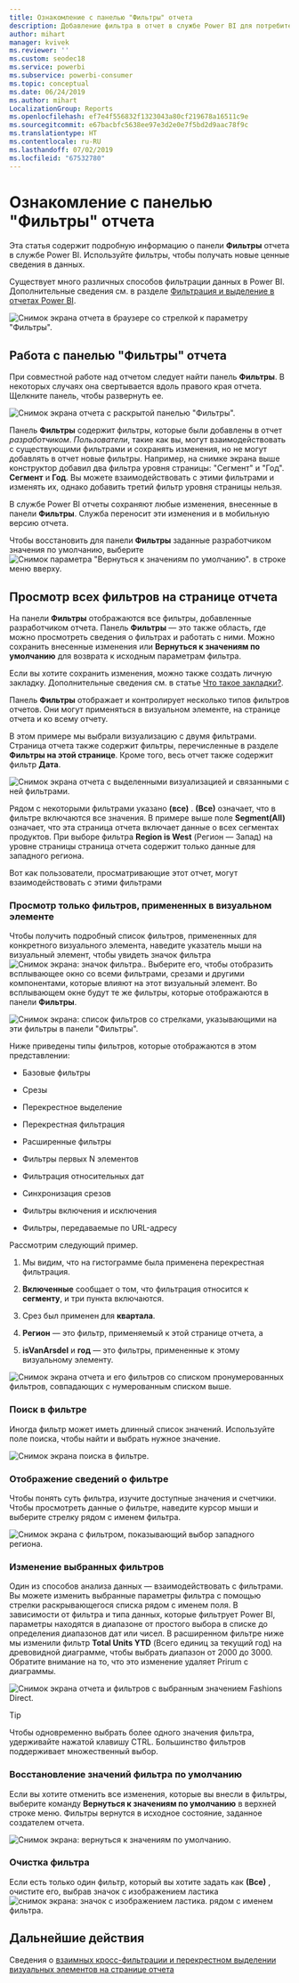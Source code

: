 ```yaml
---
title: Ознакомление с панелью "Фильтры" отчета
description: Добавление фильтра в отчет в службе Power BI для потребителей
author: mihart
manager: kvivek
ms.reviewer: ''
ms.custom: seodec18
ms.service: powerbi
ms.subservice: powerbi-consumer
ms.topic: conceptual
ms.date: 06/24/2019
ms.author: mihart
LocalizationGroup: Reports
ms.openlocfilehash: ef7e4f556832f1323043a80cf219678a16511c9e
ms.sourcegitcommit: e67bacbfc5638ee97e3d2e0e7f5bd2d9aac78f9c
ms.translationtype: HT
ms.contentlocale: ru-RU
ms.lasthandoff: 07/02/2019
ms.locfileid: "67532780"
---
```

# <a name="take-a-tour-of-the-report-filters-pane"></a>Ознакомление с панелью "Фильтры" отчета

Эта статья содержит подробную информацию о панели **Фильтры** отчета в службе Power BI. Используйте фильтры, чтобы получать новые ценные сведения в данных.

Существует много различных способов фильтрации данных в Power BI. Дополнительные сведения см. в разделе [Фильтрация и выделение в отчетах Power BI](../power-bi-reports-filters-and-highlighting.md).

![Снимок экрана отчета в браузере со стрелкой к параметру "Фильтры".](media/end-user-report-filter/power-bi-browser-new2.png)

## <a name="working-with-the-report-filters-pane"></a>Работа с панелью "Фильтры" отчета

При совместной работе над отчетом следует найти панель **Фильтры**. В некоторых случаях она свертывается вдоль правого края отчета. Щелкните панель, чтобы развернуть ее.

![Снимок экрана отчета с раскрытой панелью "Фильтры".](media/end-user-report-filter/power-bi-filter-pane.png)

Панель **Фильтры** содержит фильтры, которые были добавлены в отчет *разработчиком*. *Пользователи*, такие как вы, могут взаимодействовать с существующими фильтрами и сохранять изменения, но не могут добавлять в отчет новые фильтры. Например, на снимке экрана выше конструктор добавил два фильтра уровня страницы: "Сегмент" и "Год". **Сегмент** и **Год**. Вы можете взаимодействовать с этими фильтрами и изменять их, однако добавить третий фильтр уровня страницы нельзя.

В службе Power BI отчеты сохраняют любые изменения, внесенные в панели **Фильтры**. Служба переносит эти изменения и в мобильную версию отчета.

Чтобы восстановить для панели **Фильтры** заданные разработчиком значения по умолчанию, выберите ![Снимок параметра "Вернуться к значениям по умолчанию".](media/end-user-report-filter/power-bi-reset.png) в строке меню вверху.

## <a name="view-all-the-filters-for-a-report-page"></a>Просмотр всех фильтров на странице отчета

На панели **Фильтры** отображаются все фильтры, добавленные разработчиком отчета. Панель **Фильтры** — это также область, где можно просмотреть сведения о фильтрах и работать с ними. Можно сохранить внесенные изменения или **Вернуться к значениям по умолчанию** для возврата к исходным параметрам фильтра.

Если вы хотите сохранить изменения, можно также создать личную закладку.  Дополнительные сведения см. в статье [Что такое закладки?](end-user-bookmarks.md).

Панель **Фильтры** отображает и контролирует несколько типов фильтров отчетов. Они могут применяться в визуальном элементе, на странице отчета и ко всему отчету.

В этом примере мы выбрали визуализацию с двумя фильтрами. Страница отчета также содержит фильтры, перечисленные в разделе **Фильтры на этой странице**. Кроме того, весь отчет также содержит фильтр **Дата**.

![Снимок экрана отчета с выделенными визуализацией и связанными с ней фильтрами.](media/end-user-report-filter/power-bi-all-filters2.png)

Рядом с некоторыми фильтрами указано **(все)** . **(Все)**  означает, что в фильтре включаются все значения. В примере выше поле **Segment(All)** означает, что эта страница отчета включает данные о всех сегментах продуктов. При выборе фильтра **Region is West** (Регион — Запад) на уровне страницы страница отчета содержит только данные для западного региона.

Вот как пользователи, просматривающие этот отчет, могут взаимодействовать с этими фильтрами

### <a name="view-only-those-filters-applied-to-a-visual"></a>Просмотр только фильтров, примененных в визуальном элементе

Чтобы получить подробный список фильтров, примененных для конкретного визуального элемента, наведите указатель мыши на визуальный элемент, чтобы увидеть значок фильтра ![Снимок экрана: значок фильтра.](media/end-user-report-filter/power-bi-filter-icon.png). Выберите его, чтобы отобразить всплывающее окно со всеми фильтрами, срезами и другими компонентами, которые влияют на этот визуальный элемент. Во всплывающем окне будут те же фильтры, которые отображаются в панели **Фильтры**.

![Снимок экрана: список фильтров со стрелками, указывающими на эти фильтры в панели "Фильтры".](media/end-user-report-filter/power-bi-hover-visual-filter.png)

Ниже приведены типы фильтров, которые отображаются в этом представлении:

- Базовые фильтры

- Срезы

- Перекрестное выделение

- Перекрестная фильтрация

- Расширенные фильтры

- Фильтры первых N элементов

- Фильтрация относительных дат

- Синхронизация срезов

- Фильтры включения и исключения

- Фильтры, передаваемые по URL-адресу

Рассмотрим следующий пример.

1. Мы видим, что на гистограмме была применена перекрестная фильтрация.

1. **Включенные** сообщает о том, что фильтрация относится к **сегменту**, и три пункта включаются.

1. Срез был применен для **квартала**.

1. **Регион** — это фильтр, применяемый к этой странице отчета, а

1. **isVanArsdel** и **год** — это фильтры, примененные к этому визуальному элементу.

![Снимок экрана отчета и его фильтров со списком пронумерованных фильтров, совпадающих с нумерованным списком выше.](media/end-user-report-filter/power-bi-visual-pop-up.png)

### <a name="search-in-a-filter"></a>Поиск в фильтре

Иногда фильтр может иметь длинный список значений. Используйте поле поиска, чтобы найти и выбрать нужное значение.

![Снимок экрана поиска в фильтре.](media/end-user-report-filter/power-bi-fiter-search.png)

### <a name="display-filter-details"></a>Отображение сведений о фильтре

Чтобы понять суть фильтра, изучите доступные значения и счетчики.  Чтобы просмотреть данные о фильтре, наведите курсор мыши и выберите стрелку рядом с именем фильтра.
  
![Снимок экрана с фильтром, показывающий выбор западного региона.](media/end-user-report-filter/power-bi-expand-filter.png)

### <a name="change-filter-selections"></a>Изменение выбранных фильтров

Один из способов анализа данных — взаимодействовать с фильтрами. Вы можете изменить выбранные параметры фильтра с помощью стрелки раскрывающегося списка рядом с именем поля.  В зависимости от фильтра и типа данных, которые фильтрует Power BI, параметры находятся в диапазоне от простого выбора в списке до определения диапазонов дат или чисел. В расширенном фильтре ниже мы изменили фильтр **Total Units YTD** (Всего единиц за текущий год) на древовидной диаграмме, чтобы выбрать диапазон от 2000 до 3000. Обратите внимание на то, что это изменение удаляет Prirum с диаграммы.
  
![Снимок экрана отчета и фильтров с выбранным значением Fashions Direct.](media/end-user-report-filter/power-bi-filter-treemap.png)

> [!TIP]
> Чтобы одновременно выбрать более одного значения фильтра, удерживайте нажатой клавишу CTRL. Большинство фильтров поддерживает множественный выбор.

### <a name="reset-filter-to-default"></a>Восстановление значений фильтра по умолчанию

Если вы хотите отменить все изменения, которые вы внесли в фильтры, выберите команду **Вернуться к значениям по умолчанию** в верхней строке меню.  Фильтры вернутся в исходное состояние, заданное создателем отчета.

![Снимок экрана: вернуться к значениям по умолчанию.](media/end-user-report-filter/power-bi-reset.png)

### <a name="clear-a-filter"></a>Очистка фильтра

Если есть только один фильтр, который вы хотите задать как **(Все)** , очистите его, выбрав значок с изображением ластика ![снимок экрана: значок с изображением ластика.](media/end-user-report-filter/power-bi-eraser-icon.png) рядом с именем фильтра.
  
<!--  too much detail for consumers

## Types of filters: text field filters
### List mode
Ticking a checkbox either selects or deselects the value. The **All** checkbox can be used to toggle the state of all checkboxes on or off. The checkboxes represent all the available values for that field.  As you adjust the filter, the restatement updates to reflect your choices. 

![list mode filter](media/end-user-report-filter/power-bi-restatement-new.png)

Note how the restatement now says "is Mar, Apr or May".

### Advanced mode
Select **Advanced Filtering** to switch to advanced mode. Use the dropdown controls and text boxes to identify which fields to include. By choosing between **And** and **Or**, you can build complex filter expressions. Select the **Apply Filter** button when you've set the values you want.  

![advanced mode](media/end-user-report-filter/power-bi-advanced.png)

## Types of filters: numeric field filters
### List mode
If the values are finite, selecting the field name displays a list.  See **Text field filters** &gt; **List mode** above for help using checkboxes.   

### Advanced mode
If the values are infinite or represent a range, selecting the field name opens the advanced filter mode. Use the dropdown and text boxes to specify a range of values that you want to see. 

![advanced filter](media/end-user-report-filter/power-bi-dropdown-and-text.png)

By choosing between **And** and **Or**, you can build complex filter expressions. Select the **Apply Filter** button when you've set the values you want.

## Types of filters: date and time
### List mode
If the values are finite, selecting the field name displays a list.  See **Text field filters** &gt; **List mode** above for help using checkboxes.   

### Advanced mode
If the field values represent date or time, you can specify a start/end time when using Date/Time filters.  

![datetime filter](media/end-user-report-filter/pbi_date-time-filters.png)

-->

## <a name="next-steps"></a>Дальнейшие действия

Сведения о [взаимных кросс-фильтрации и перекрестном выделении визуальных элементов на странице отчета](end-user-interactions.md)